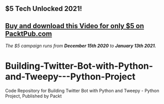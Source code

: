 ## $5 Tech Unlocked 2021!
[Buy and download this Video for only $5 on PacktPub.com](https://www.packtpub.com/product/building-twitter-bot-with-python-and-tweepy-python-project-video/9781839215834)
-----
*The $5 campaign         runs from __December 15th 2020__ to __January 13th 2021.__*

# Building-Twitter-Bot-with-Python-and-Tweepy---Python-Project
Code Repository for Building Twitter Bot with Python and Tweepy - Python Project, Published by Packt
